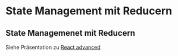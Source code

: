 # State Management mit Reducern

## State Managemenet mit Reducern

Siehe Präsentation zu [React advanced](./react-advanced-de.html#/4)
